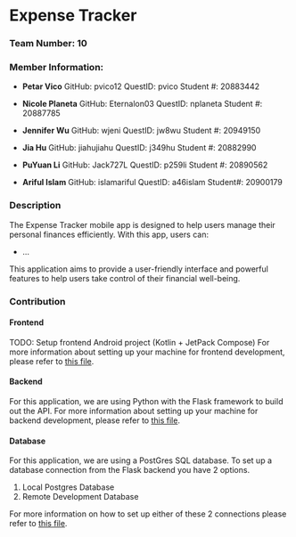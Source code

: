 # Expense Tracker

### Team Number: 10

### Member Information:
- **Petar Vico**
GitHub: pvico12
QuestID: pvico 
Student #: 20883442

- **Nicole Planeta**
GitHub: Eternalon03
QuestID: nplaneta
Student #: 20887785

- **Jennifer Wu**
GitHub: wjeni
QuestID: jw8wu
Student #: 20949150

- **Jia Hu**
GitHub: jiahujiahu
QuestID: j349hu
Student #: 20882990

- **PuYuan Li**
GitHub: Jack727L
QuestID: p259li
Student #: 20890562

- **Ariful Islam**
GitHub: islamariful
QuestID: a46islam
Student#: 20900179


### Description

The Expense Tracker mobile app is designed to help users manage their personal finances efficiently. With this app, users can:

- ...

This application aims to provide a user-friendly interface and powerful features to help users take control of their financial well-being.


### Contribution

#### Frontend
TODO: Setup frontend Android project (Kotlin + JetPack Compose)
For more information about setting up your machine for frontend development, please refer to [this file](frontend/README.md).

#### Backend
For this application, we are using Python with the Flask framework to build out the API.
For more information about setting up your machine for backend development, please refer to [this file](backend/README.md).

#### Database
For this application, we are using a PostGres SQL database.
To set up a database connection from the Flask backend you have 2 options.
1. Local Postgres Database
2. Remote Development Database

For more information on how to set up either of these 2 connections please refer to [this file](backend/README.md).